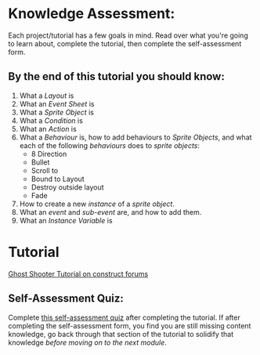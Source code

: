 # Knowledge Assessment:
Each project/tutorial has a few goals in mind. Read over what you're going to learn about, complete the tutorial, then complete the self-assessment form. 

## By the end of this tutorial you should know:
1. What a *Layout* is
2. What an *Event Sheet* is 
3. What a *Sprite Object* is
4. What a *Condition* is
5. What an *Action* is
6. What a *Behaviour* is, how to add behaviours to *Sprite Objects*, and  what each of the following *behaviours* does to *sprite objects*:
    - 8 Direction
    - Bullet
    - Scroll to
    - Bound to Layout
    - Destroy outside layout
    - Fade
7. How to create a new *instance* of a *sprite object*.
8. What an *event* and *sub-event* are, and how to add them. 
9. What an *Instance Variable* is

# Tutorial
[Ghost Shooter Tutorial on construct forums](https://www.construct.net/en/tutorials/beginners-guide-construct-1)

## Self-Assessment Quiz:
Complete [this self-assessment quiz](https://docs.google.com/forms/d/e/1FAIpQLScafM2fw528oKAJlLuv1ZZ_7NqdZL1YbIra-dG8WFHZHOlKUQ/viewform?usp=sf_link) after completing the tutorial. If after completing the self-assessment form, you find you are still missing content knowledge, go back through that section of the tutorial to solidify that knowledge *before moving on to the next module*.  
